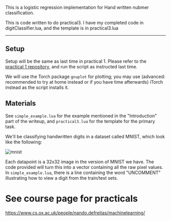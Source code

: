 This is a logistic regression implementation for Hand written nubmer classification.

This is code written to do practical3. I have my completed code in digitClassifier.lua, and the template is in practical3.lua

----------
## Setup
Setup will be the same as last time in practical 1. Please refer to the [practical 1 repository](https://github.com/oxford-cs-ml-2015/practical1), and run the script as instructed last time.

We will use the Torch package `gnuplot` for plotting; you may use (advanced: recommended to try at home instead or if you have time afterwards) iTorch instead as the script installs it.

## Materials
See `simple_example.lua` for the example mentioned in the "Introduction" part of the writeup, and `practical3.lua` for the template for the primary task.

We'll be classifying handwritten digits in a dataset called MNIST, which look like the following:

![mnist](https://github.com/oxford-cs-ml-2015/practical3/raw/master/mnist.png)

Each datapoint is a 32x32 image in the version of MNIST we have. The code provided will turn this into a vector containing all the raw pixel values. In `simple_example.lua`, there is a line containing the word "UNCOMMENT" illustrating how to view a digit from the train/test sets.

# See course page for practicals
<https://www.cs.ox.ac.uk/people/nando.defreitas/machinelearning/>

